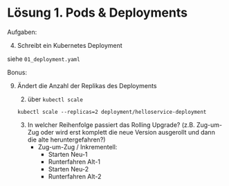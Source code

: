 # Lösung 1. Pods & Deployments

Aufgaben:

4. Schreibt ein Kubernetes Deployment

siehe `01_deployment.yaml`

Bonus:

9. Ändert die Anzahl der Replikas des Deployments

   2. über `kubectl scale`
   ```shell script
   kubectl scale --replicas=2 deployment/helloservice-deployment
   ```

   3. In welcher Reihenfolge passiert das Rolling Upgrade? (z.B. Zug-um-Zug oder wird erst komplett die neue Version ausgerollt und dann die alte heruntergefahren?)
      - Zug-um-Zug / Inkrementell:
         - Starten Neu-1
         - Runterfahren Alt-1
         - Starten Neu-2
         - Runterfahren Alt-2


